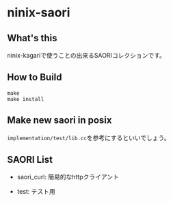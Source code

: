 # ninix-saori

## What's this

ninix-kagariで使うことの出来るSAORIコレクションです。

## How to Build

```
make
make install
```

## Make new saori in posix

`implementation/test/lib.cc`を参考にするといいでしょう。

## SAORI List

- saori\_curl: 簡易的なhttpクライアント

- test: テスト用
